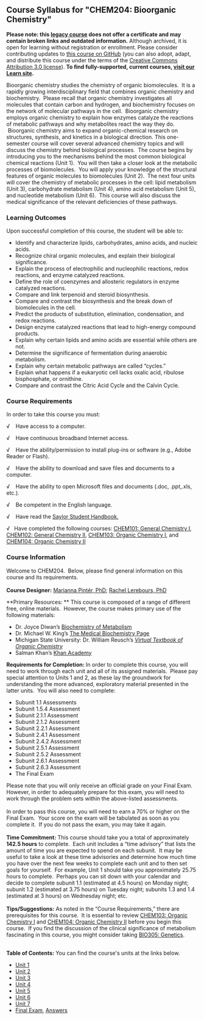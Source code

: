 Course Syllabus for "CHEM204: Bioorganic Chemistry"
---------------------------------------------------

**Please note: this [legacy course](https://sayloracademy.zendesk.com/hc/en-us/articles/206089967) does not offer a certificate and may contain 
broken links and outdated information.** Although archived, it is open 
for learning without registration or enrollment. Please consider contributing 
updates to [this course on GitHub](https://github.com/saylordotorg/course_chem204) 
(you can also adopt, adapt, and distribute this course under the terms of 
the [Creative Commons Attribution 3.0 license](http://creativecommons.org/licenses/by/3.0/)). **To find fully-supported, current courses, [visit our 
Learn site](https://learn.saylor.org).**

Bioorganic chemistry studies the chemistry of organic biomolecules.
 It is a rapidly growing interdisciplinary field that combines organic
chemistry and biochemistry.  Please recall that organic chemistry
investigates all molecules that contain carbon and hydrogen, and
biochemistry focuses on the network of molecular pathways in the cell.
 Bioorganic chemistry employs organic chemistry to explain how enzymes
catalyze the reactions of metabolic pathways and why metabolites react
the way they do.  Bioorganic chemistry aims to expand organic-chemical
research on structures, synthesis, and kinetics in a biological
direction. This one-semester course will cover several advanced
chemistry topics and will discuss the chemistry behind biological
processes.  The course begins by introducing you to the mechanisms
behind the most common biological chemical reactions (Unit 1).  You will
then take a closer look at the metabolic processes of biomolecules.  You
will apply your knowledge of the structural features of organic
molecules to biomolecules (Unit 2).  The next four units will cover the
chemistry of metabolic processes in the cell: lipid metabolism (Unit 3),
carbohydrate metabolism (Unit 4), amino acid metabolism (Unit 5), and
nucleotide metabolism (Unit 6).  This course will also discuss the
medical significance of the relevant deficiencies of these pathways.

### Learning Outcomes

Upon successful completion of this course, the student will be able
to:  

-   Identify and characterize lipids, carbohydrates, amino acids, and
    nucleic acids.
-   Recognize chiral organic molecules, and explain their biological
    significance.
-   Explain the process of electrophilic and nucleophilic reactions,
    redox reactions, and enzyme catalyzed reactions.
-   Define the role of coenzymes and allosteric regulators in enzyme
    catalyzed reactions.
-   Compare and link terpenoid and steroid biosynthesis.
-   Compare and contrast the biosynthesis and the break down of
    biomolecules in the cell.
-   Predict the products of substitution, elimination, condensation, and
    redox reactions.
-   Design enzyme catalyzed reactions that lead to high-energy compound
    products.
-   Explain why certain lipids and amino acids are essential while
    others are not.
-   Determine the significance of fermentation during anaerobic
    metabolism.
-   Explain why certain metabolic pathways are called “cycles.”
-   Explain what happens if a eukaryotic cell lacks oxalic acid,
    ribulose bisphosphate, or ornithine.
-   Compare and contrast the Citric Acid Cycle and the Calvin Cycle.

### Course Requirements

In order to take this course you must:  

√    Have access to a computer.

√    Have continuous broadband Internet access.

√    Have the ability/permission to install plug-ins or software (e.g.,
Adobe Reader or Flash).

√    Have the ability to download and save files and documents to a
computer.

√    Have the ability to open Microsoft files and documents (.doc,
.ppt,.xls, etc.).

√    Be competent in the English language.

√    Have read the [Saylor Student
Handbook.](https://resources.saylor.org/archived/wp-content/uploads/2012/05/Saylor-StudentHandbook.pdf)  
  
 √   Have completed the following courses: [CHEM101: General Chemistry
I](http://www.saylor.org/courses/chem101/), [CHEM102: General Chemistry
II](http://www.saylor.org/courses/chem102/), [CHEM103: Organic Chemistry
I](http://www.saylor.org/courses/chem103/), and [CHEM104: Organic
Chemistry II](http://www.saylor.org/courses/chem104/)   

### Course Information

Welcome to CHEM204.  Below, please find general information on this
course and its requirements.   
    
 **Course Designer:** [Marianna Pintér,
PhD](http://www.saylor.org/faculty-o-t/#DrMariannaPinter); [Rachel
Lerebours, PhD](http://www.sayolor.org/#DrRachelLerebours)  
  
 **Primary Resources: ** This course is composed of a range of different
free, online materials.  However, the course makes primary use of the
following materials:  

-   Dr. Joyce Diwan’s [Biochemistry of
    Metabolism](http://www.rpi.edu/dept/bcbp/molbiochem/MBWeb/mb1/MB1index.html)
-   Dr. Michael W. King’s [The Medical Biochemistry
    Page](http://themedicalbiochemistrypage.org/)
-   Michigan State University: Dr. William Reusch’s *[Virtual Textbook
    of Organic
    Chemistry](http://www2.chemistry.msu.edu/faculty/reusch/VirtTxtJml/intro1.htm)*
-   Salman Khan’s [Khan Academy](http://www.khanacademy.org/)

**Requirements for Completion:** In order to complete this course, you
will need to work through each unit and all of its assigned materials. 
Please pay special attention to Units 1 and 2, as these lay the
groundwork for understanding the more advanced, exploratory material
presented in the latter units.  You will also need to complete:  

-   Subunit 1.1 Assessments
-   Subunit 1.5.4 Assessment
-   Subunit 2.1.1 Assessment
-   Subunit 2.1.2 Assessment
-   Subunit 2.2.1 Assessment
-   Subunit 2.4.1 Assessment
-   Subunit 2.4.2 Assessment
-   Subunit 2.5.1 Assessment
-   Subunit 2.5.2 Assessment
-   Subunit 2.6.1 Assessment
-   Subunit 2.6.3 Assessment
-   The Final Exam

Please note that you will only receive an official grade on your Final
Exam.  However, in order to adequately prepare for this exam, you will
need to work through the problem sets within the above-listed
assessments.  
    
 In order to pass this course, you will need to earn a 70% or higher on
the Final Exam.  Your score on the exam will be tabulated as soon as you
complete it.  If you do not pass the exam, you may take it again.  
    
 **Time Commitment:** This course should take you a total of
approximately **142.5 hours** to complete.  Each unit includes a “time
advisory” that lists the amount of time you are expected to spend on
each subunit.  It may be useful to take a look at these time advisories
and determine how much time you have over the next few weeks to complete
each unit and to then set goals for yourself.  For example, Unit 1
should take you approximately 25.75 hours to complete.  Perhaps you can
sit down with your calendar and decide to complete subunit 1.1
(estimated at 4.5 hours) on Monday night; subunit 1.2 (estimated at 3.75
hours) on Tuesday night; subunits 1.3 and 1.4 (estimated at 3 hours) on
Wednesday night; etc.  
    
 **Tips/Suggestions:** As noted in the “Course Requirements,” there are
prerequisites for this course.  It is essential to review [CHEM103:
Organic Chemistry I](http://www.saylor.org/courses/chem103/) and
[CHEM104: Organic Chemistry II](http://www.saylor.org/courses/chem104/)
before you begin this course.  If you find the discussion of the
clinical significance of metabolism fascinating in this course, you
might consider taking [BIO305:
Genetics](http://www.saylor.org/courses/bio305/).  
    

**Table of Contents:** You can find the course's units at the links below.

- [Unit 1](https://legacy.saylor.org/chem204/Unit01/)
- [Unit 2](https://legacy.saylor.org/chem204/Unit02/)
- [Unit 3](https://legacy.saylor.org/chem204/Unit03/)
- [Unit 4](https://legacy.saylor.org/chem204/Unit04/)
- [Unit 5](https://legacy.saylor.org/chem204/Unit05/)
- [Unit 6](https://legacy.saylor.org/chem204/Unit06/)
- [Unit 7](https://legacy.saylor.org/chem204/Unit07/)
- [Final Exam](http://saylordotorg.github.io/LegacyExams/CHEM/CHEM204/CHEM204-FinalExam.html), [Answers](http://saylordotorg.github.io/LegacyExams/CHEM/CHEM204/CHEM204-FinalExam-Answers.html)
